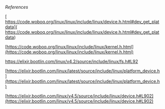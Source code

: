 *References*

[
https://code.woboq.org/linux/linux/include/linux/device.h.html#dev_get_platdata](
https://code.woboq.org/linux/linux/include/linux/device.h.html#dev_get_platdata) 

[https://code.woboq.org/linux/linux/include/linux/kernel.h.html](https://code.woboq.org/linux/linux/include/linux/kernel.h.html) 

[https://elixir.bootlin.com/linux/v4.2/source/include/linux/fs.h#L92
](https://elixir.bootlin.com/linux/v4.2/source/include/linux/fs.h#L92
) 

[https://elixir.bootlin.com/linux/latest/source/include/linux/platform_device.h](https://elixir.bootlin.com/linux/latest/source/include/linux/platform_device.h) 

[https://elixir.bootlin.com/linux/v4.5/source/include/linux/device.h#L902](https://elixir.bootlin.com/linux/v4.5/source/include/linux/device.h#L902) 